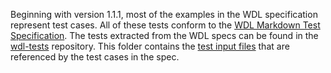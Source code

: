Beginning with version 1.1.1, most of the examples in the WDL specification represent test cases.
All of these tests conform to the [WDL Markdown Test Specification](https://github.com/openwdl/wdl-tests/docs/MarkdownTests.md).
The tests extracted from the WDL specs can be found in the [wdl-tests](https://github.com/openwdl/wdl-tests/spec/) repository.
This folder contains the [test input files](data/) that are referenced by the test cases in the spec.